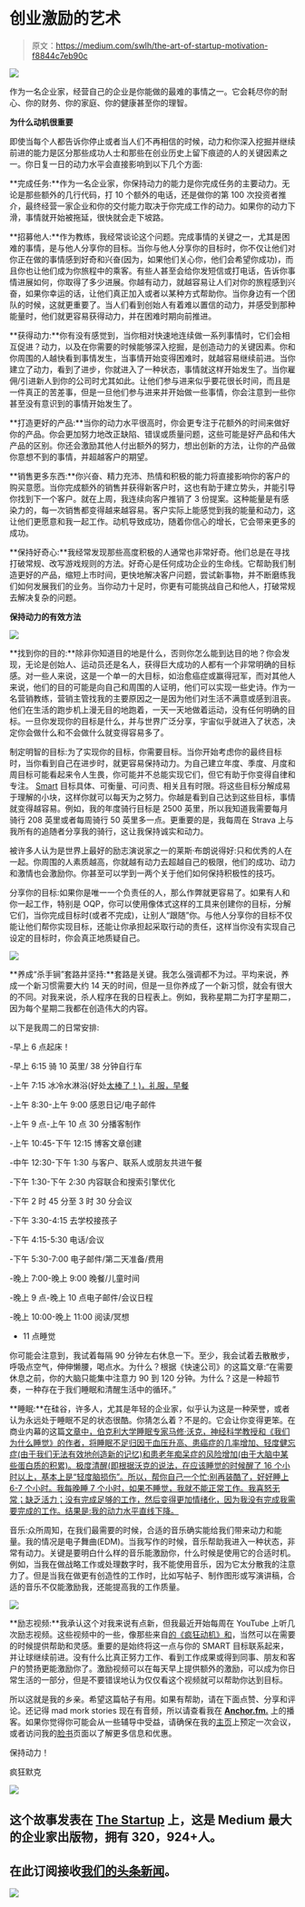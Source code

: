 # 创业激励的艺术

> 原文：<https://medium.com/swlh/the-art-of-startup-motivation-f8844c7eb90c>

![](img/b58c3fdd0b3f551f3309475b299ab088.png)

作为一名企业家，经营自己的企业是你能做的最难的事情之一。它会耗尽你的耐心、你的财务、你的家庭、你的健康甚至你的理智。

**为什么动机很重要**

即使当每个人都告诉你停止或者当人们不再相信的时候，动力和你深入挖掘并继续前进的能力是区分那些成功人士和那些在创业历史上留下痕迹的人的关键因素之一。你日复一日的动力水平会直接影响到以下几个方面:

**完成任务:**作为一名企业家，你保持动力的能力是你完成任务的主要动力。无论是那些额外的几行代码，打 10 个额外的电话，还是做你的第 100 次投资者推介，最终经营一家企业和你的交付能力取决于你完成工作的动力。如果你的动力下滑，事情就开始被拖延，很快就会走下坡路。

**招募他人:**作为教练，我经常谈论这个问题。完成事情的关键之一，尤其是困难的事情，是与他人分享你的目标。当你与他人分享你的目标时，你不仅让他们对你正在做的事情感到好奇和兴奋(因为，如果他们关心你，他们会希望你成功)，而且你也让他们成为你旅程中的乘客。有些人甚至会给你发短信或打电话，告诉你事情进展如何，你取得了多少进展。你越有动力，就越容易让人们对你的旅程感到兴奋，如果你幸运的话，让他们真正加入或者以某种方式帮助你。当你身边有一个团队的时候，这就更重要了。当人们看到创始人有着难以置信的动力，并感受到那种能量时，他们就更容易获得动力，并在困难时期向前推进。

**获得动力:**你有没有感觉到，当你相对快速地连续做一系列事情时，它们会相互促进？动力，以及在你需要的时候能够深入挖掘，是创造动力的关键因素。你和你周围的人越快看到事情发生，当事情开始变得困难时，就越容易继续前进。当你建立了动力，看到了进步，你就进入了一种状态，事情就这样开始发生了。当你雇佣/引进新人到你的公司时尤其如此。让他们参与进来似乎要花很长时间，而且是一件真正的苦差事，但是一旦他们参与进来并开始做一些事情，你会注意到一些你甚至没有意识到的事情开始发生了。

**打造更好的产品:**当你的动力水平很高时，你会更专注于花额外的时间来做好你的产品。你会更加努力地改正缺陷、错误或质量问题，这些可能是好产品和伟大产品的区别。你还会激励其他人付出额外的努力，想出创新的方法，让你的产品做你意想不到的事情，并超越客户的期望。

**销售更多东西:**你兴奋、精力充沛、热情和积极的能力将直接影响你的客户的购买意愿。当你完成额外的销售并获得新客户时，这也有助于建立势头，并能引导你找到下一个客户。就在上周，我连续向客户推销了 3 份提案。这种能量是有感染力的，每一次销售都变得越来越容易。客户实际上能感觉到我的能量和动力，这让他们更愿意和我一起工作。动机导致成功，随着你信心的增长，它会带来更多的成功。

**保持好奇心:**我经常发现那些高度积极的人通常也非常好奇。他们总是在寻找打破常规、改写游戏规则的方法。好奇心是任何成功企业的生命线。它帮助我们制造更好的产品，缩短上市时间，更快地解决客户问题，尝试新事物，并不断磨练我们如何发展我们的业务。当你动力十足时，你更有可能挑战自己和他人，打破常规去解决复杂的问题。

**保持动力的有效方法**

![](img/f3b0fda593fb6ce8cf1f2519d69e2785.png)

**找到你的目的:**除非你知道目的地是什么，否则你怎么能到达目的地？你会发现，无论是创始人、运动员还是名人，获得巨大成功的人都有一个非常明确的目标感。对一些人来说，这是一个单一的大目标，如治愈癌症或赢得冠军，而对其他人来说，他们的目的可能是向自己和周围的人证明，他们可以实现一些史诗。作为一名营销教练，营销主管找我的主要原因之一是因为他们对生活不满意或感到沮丧。他们在生活的跑步机上漫无目的地跑着，一天一天地做着运动，没有任何明确的目标。一旦你发现你的目标是什么，并与世界广泛分享，宇宙似乎就进入了状态，决定你会做什么和不会做什么就变得容易多了。

制定明智的目标:为了实现你的目标，你需要目标。当你开始考虑你的最终目标时，当你看到自己在进步时，就更容易保持动力。为自己建立年度、季度、月度和周目标可能看起来令人生畏，你可能并不总能实现它们，但它有助于你变得自律和专注。 [Smart](https://www.mindtools.com/pages/article/smart-goals.htm) 目标具体、可衡量、可问责、相关且有时限。将这些目标分解成易于理解的小块，这样你就可以每天为之努力。你越是看到自己达到这些目标，事情就变得越容易。例如，我的年度骑行目标是 2500 英里，所以我知道我需要每月骑行 208 英里或者每周骑行 50 英里多一点。更重要的是，我每周在 Strava 上与我所有的追随者分享我的骑行，这让我保持诚实和动力。

被许多人认为是世界上最好的励志演说家之一的莱斯·布朗说得好:只和优秀的人在一起。你周围的人素质越高，你就越有动力去超越自己的极限，他们的成功、动力和激情也会激励你。你甚至可以学到一两个关于他们如何保持积极性的技巧。

分享你的目标:如果你是唯一一个负责任的人，那么作弊就更容易了。如果有人和你一起工作，特别是 OQP，你可以使用像体式这样的工具来创建你的目标，分解它们，当你完成目标时(或者不完成)，让别人“跟随”你。与他人分享你的目标不仅能让他们帮你实现目标，还能让你承担起采取行动的责任，这样当你没有实现自己设定的目标时，你会真正地质疑自己。

![](img/feacf043028ef4c4bab2f28f50b6aac1.png)

**养成“杀手锏”套路并坚持:**套路是关键。我怎么强调都不为过。平均来说，养成一个新习惯需要大约 14 天的时间，但是一旦你养成了一个新习惯，就会有很大的不同。对我来说，杀人程序在我的日程表上。例如，我称星期二为打字星期二，因为每个星期二我都在创造伟大的内容。

以下是我周二的日常安排:

-早上 6 点起床！

-早上 6:15 骑 10 英里/ 38 分钟自行车

-上午 7:15 冰冷水淋浴(好处[太棒了！)，礼服，早餐](https://www.medicaldaily.com/benefits-cold-showers-7-reasons-why-taking-cool-showers-good-your-health-289524)

-上午 8:30-上午 9:00 感恩日记/电子邮件

-上午 9 点-上午 10 点 30 分播客制作

-上午 10:45-下午 12:15 博客文章创建

-中午 12:30-下午 1:30 与客户、联系人或朋友共进午餐

-下午 1:30-下午 2:30 内容联合和搜索引擎优化

-下午 2 时 45 分至 3 时 30 分会议

-下午 3:30-4:15 去学校接孩子

-下午 4:15-5:30 电话/会议

-下午 5:30-7:00 电子邮件/第二天准备/费用

-晚上 7:00-晚上 9:00 晚餐/儿童时间

-晚上 9 点-晚上 10 点电子邮件/会议日程

-晚上 10:00-晚上 11:00 阅读/冥想

- 11 点睡觉

你可能会注意到，我试着每隔 90 分钟左右休息一下。至少，我会试着去散散步，呼吸点空气，伸伸懒腰，喝点水。为什么？根据《快速公司》的这篇文章:“在需要休息之前，你的大脑只能集中注意力 90 到 120 分钟。为什么？这是一种超节奏，一种存在于我们睡眠和清醒生活中的循环。”

**睡眠:**在硅谷，许多人，尤其是年轻的企业家，似乎认为这是一种荣誉，或者认为永远处于睡眠不足的状态很酷。你猜怎么着？不是的。它会让你变得更笨。在商业内幕的这篇[文章中，伯克利大学睡眠专家马修·沃克，神经科学教授和《我们为什么睡觉》的作者，将睡眠不足归因于血压升高、患癌症的几率增加、轻度健忘症(由于我们无法有效地创造新的记忆)和患老年痴呆症的风险增加(由于大脑中某些蛋白质的积累)。极度清醒(即根据沃克的说法，在应该睡觉的时候醒了 16 个小时以上，基本上是“轻度脑损伤”。所以，帮你自己一个忙:别再装酷了，好好睡上 6-7 个小时。我每晚睡 7 个小时，如果不睡觉，我就不能正常工作。我喜怒无常；缺乏活力；没有完成足够的工作，然后变得更加情绪化，因为我没有完成我需要完成的工作。结果是:我的动力水平直线下降。](http://www.businessinsider.com/what-happens-when-you-dont-get-enough-sleep-2017-12)

音乐:众所周知，在我们最需要的时候，合适的音乐确实能给我们带来动力和能量。我的情况是电子舞曲(EDM)。当我写作的时候，音乐帮助我进入一种状态，非常有动力。关键是要明白什么样的音乐能激励你，什么时候是使用它的合适时机。例如，当我在做战略工作或处理数字时，我不能使用音乐，因为它太分散我的注意力了。但是当我在做更有创造性的工作时，比如写帖子、制作图形或写演讲稿，合适的音乐不仅能激励我，还能提高我的工作质量。

![](img/57ac1558618416aefd6d2a216103c21e.png)

**励志视频:**我承认这个对我来说有点新，但我最近开始每周在 YouTube 上听几次励志视频。这些视频中的一些，像那些来自[的《疯狂动机》和](https://www.youtube.com/user/viralrescue)，当然可以在需要的时候提供帮助和灵感。重要的是始终将这一点与你的 SMART 目标联系起来，并让球继续前进。没有什么比真正努力工作、看到工作成果或得到同事、朋友和客户的赞扬更能激励你了。激励视频可以在每天早上提供额外的激励，可以成为你日常生活的一部分，但是不要错误地认为仅仅看这个视频就可以帮助你达到目标。

所以这就是我的乡亲。希望这篇帖子有用。如果有帮助，请在下面点赞、分享和评论。还记得 mad mork stories 现在有音频，所以请查看我在 [**Anchor.fm.**](https://anchor.fm/madmork-stories) 上的播客。如果你觉得你可能会从一些辅导中受益，请确保在我的[主页](https://www.madmork.com/)上预定一次会议，或者访问我的[脸书](http://www.facebook.com/madmorkstories)页面以了解更多信息和优惠。

保持动力！

疯狂默克

[![](img/308a8d84fb9b2fab43d66c117fcc4bb4.png)](https://medium.com/swlh)

## 这个故事发表在 [The Startup](https://medium.com/swlh) 上，这是 Medium 最大的企业家出版物，拥有 320，924+人。

## 在此订阅接收[我们的头条新闻](http://growthsupply.com/the-startup-newsletter/)。

[![](img/b0164736ea17a63403e660de5dedf91a.png)](https://medium.com/swlh)